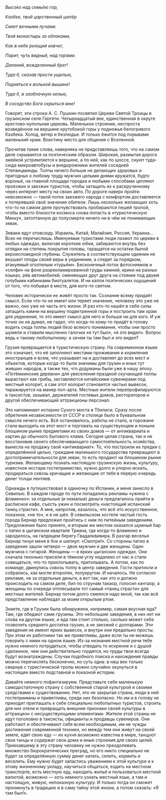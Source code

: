 _Высо́ко над семьёю гор,_

_Казбек, твой царственный шатёр_

_Сияет вечными лучами._

_Твой монастырь за облаками,_

_Как в небе реющий ковчег,_

_Парит, чуть видный, над горами._

_Далекий, вожделенный брег!_

_Туда б, сказав прости ущелью,_

_Подняться к вольной вышине!_

_Туда б, в заоблачную келью,_

_В соседство Бога скрыться мне!_

Говорят, эти строки А. С. Пушкин посвятил Церкви Святой Троицы в грузинском селе Гергети. Четырнадцатый век, единственная в округе крестово-купольная церковь. Маленькое строение, неспроста возведённое на вершине крутобокой горы у подножья белогривого Казбека. Холод, ветер и безлюдье. И только ёжится под порывами маленький храм. Воистину место для общения с Вселенной.  
  
Прочитав такие слова, наверняка не представляешь того, что на самом деле скрывается за поэтическим образом. Широкая, размытая дорога змейкой устремляется к вершине, а по ней, как по шоссе, снуют туда-сюда микроавтобусы и внедорожники жителей соседней Степанцминды. Толпы ничего больше не делающих здоровых и пригодных к любому труду мужчин целыми днями кружатся, будто вороньё, на главной площади городка и любыми способами цепляют проезжих и заезжих туристов, чтобы затащить их к раскрученному через интернет месту на своих авто. По дороге наверх пройти невозможно — такой поток заезжего народа с комфортом доставляется к потерявшей своё значение обители. Лишь несколько желающих хоть что-то на самом деле прочувствовать пробираются пешей тропой, чтобы вместо близости космоса снова попасть в «туристическую Мекку», затоптанную до полусмерти ничего ни в чём не понимающих зевак.  
  
Зеваки едут отовсюду. Израиль, Китай, Малайзия, Россия, Украина… Всех не перечислишь. Именуемые туристами люди лазают по церкви в любых одеждах, включая короткие юбки, забираются внутрь без оглядки на степень покрытия головы, таращатся на остатки былой вероисповедной глубины. Служитель в соответствующем одеянии не вкушает плоды своей веры в уединении, а следит за порядком, атакуемый оголтелым «турьём». Бесконечный поток фотоснимков и «селфи» на фоне разрекламированной груды камней, крики на разных языках, рёв автомобилей, сменяющих друг друга на стоянке под двумя голубыми кабинками биотуалетов. И ни капли поэтических ощущений от того, что побывал в месте, для кого-то святом.  
  
Человек исторически не живёт просто так. Сознание всему придаёт смысл. Если что-то не имеет или теряет значение, человеку это уже не важно, оно уже не часть его жизни. И раз кто-то нашёл в себе силы затащить камни на вершину подветренной горы и построить там храм для уединения, то это имеет смысл для него и больше ни для кого. И уж точно он не думал, не гадал, что когда-то кому-то придёт в голову водить сюда толпы людей безо всякого понимания, чтобы они просто шумели и ставили мысленно галочки «я тут был», «я это видел». Вопрос ведь к такому любопытному: а зачем ты там был и это видел?  
  
Грузия превращается в туристическую страну. На современном языке это означает, что её заполняют местами проживания и кормления иностранцев и всем, что указывает на и доставляет до всех мест и объектов, которые когда-то были значимы для грузин и иных тут живших народов, а также тех, что додуманы были уже в нашу эпоху. «Потёмкинские деревни» для увеселения праздной скучающей толпы вырастают как грибы, заставляются китайскими сувенирами под местный колорит, а сам этот колорит становится частью вывесок, тиражируется на манер поп-арта. Местные жители перепрофилируются в таксистов, зазывал, держателей гостевых домов, рестораторов и другой обеспечивающий аттракционы персонал.  
  
Это напоминает историю Сухого моста в Тбилиси. Сразу после обретения независимости от СССР в столице было в буквальном смысле нечего есть. Всё остановилось, работы не стало, и горожане стали выходить на этот мост и торговать на существующем и поныне блошином рынке предметами из своих домов — от антиквариата и картин до обычного бытового хлама. Сегодня целая страна, так и не восстановив своего обеспечивающего самостоятельность хозяйства, вынесла на продажу свой «антиквариат». То, что построили их предки с определённой целью, граждане маленького государства превращают в достопримечательности для зевак, то есть продают на блошином рынке туризма. Желающему познать настоящую грузинскую жизнь, культуру, известное исстари гостеприимство, нужно долго и упорно искать, продираться сквозь кричащие и желающие от тебя в первую очередь денег толщи лентяев.  
  
Однажды я путешествовал в одиночку по Испании, и меня занесло в Севилью. В каждом городе по пути попадались рекламы «ужина с фламенко»: за отдельные (и немалые) деньги предлагалось прийти в расписное кафе, съесть ужин и посмотреть «настоящий испанский танец страсти». А мне, напротив, казалось, что всё это искусственное, показное, «не то», и я не шёл. В севильском хостеле частый гость города Бернар предложил пройтись с ним по питейным заведениям. Предложение было принято, и вторым же местом оказался шумный бар с патио в цыганском квартале Триана, где когда-то фламенко и зародилось, на галдящем берегу Гвадалквивира. В разгар веселья Бернар ткнул меня в бок и шепнул: «Смотри!». Со стороны патио в заведение зашли четверо — двое мужчин и две женщины. Один мужчина с гитарой. Женщины — в ярких цыганских одеждах. Они сначала тихонько присели в тёмном углу недалеко от нас и стали совещаться, что-то прихлопывать, притопывать. А потом, как по команде, двинулись сквозь толпу в центр заведения. Гости притихли и собрались, как могли второпях, полукругом. И началось. Не согласно рекламе, не за отдельные деньги, а вот так, как это и должно происходить на самом деле, бил по струнам такаор, голосил кантаор, а женщины по очереди отплясывали тот самый «танец страсти» для местных жителей. Бернар потом долго смеялся надо мной, так как всё представление наблюдал за моим открытым ртом.  
  
Знаете, где в Грузии была обнаружена, например, самая вкусная еда? Там, где обедают сами грузины. Это небольшие заведения, в них нет ни слова на другом языке, и еда там стоит столько, сколько может себе позволить среднего достатка грузин, а не заезжий с долларами. Эти заведения не имеют ярких вывесок, и внутри они предельно просты. При этом их работники так же приветливы, даже если ты не можешь говорить с ними на одном языке. Из-за незнания местной речи тебе нужно немного потрудиться, чтобы отведать то искренне и с душой сделанное, чем они действительно гордятся, но труды твои всегда будут вознаграждены. Случаи подобного поиска и нахождения правды можно перечислять бесконечно, но суть одна: в наш век только свернув с туристической тропы можно случайно окунуться в настоящее вместо подставной и показной истории.  
  
Давайте немного пофантазируем. Представьте себе маленькую самодостаточную страну с собственной старой культурой и своими средствами к существованию. Нет, это не закрытая страна, люди в ней гостеприимны и приветливы, среди них безопасно. Но им и в голову не приходит приглашать к себе специально любопытных туристов, строить для них отели и превращать внешние признаки своей культуры в аттракцион с несуществующими элементами. Жители этой страны не идут поголовно в таксисты, официанты и продавцы сувениров. Они работают и обеспечивают себя всем необходимым, им не чужды достижения современной техники, но между тем они живут на своей земле, едят свою еду — их кухня возможно известна в мире, танцуют свои танцы и содержат свои дома и иные строения для своих целей. Приехавшему в эту страну человеку не нужно преодолевать множество бюрократических преград, но его никто специально не будет за определённую сумму денег катать, селить, кормить и веселить. Ему нужно будет запастись уважением к этой культуре и к этому жизненному укладу, научиться общаться, ездить на местном транспорте, есть местную еду, находить жильё и пользоваться местной валютой, возможно — хоть немного узнать местный язык, а там и настоящую, живую, непоказную культуру. И только тогда он сможет проникнуть в традицию и в саму тайну этой жизни, а потом сказать: «Я там был!».  

